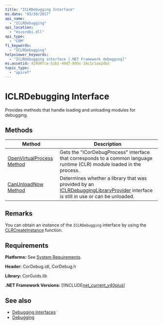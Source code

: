 ```yaml
---
title: "ICLRDebugging Interface"
ms.date: "03/30/2017"
api_name: 
  - "ICLRDebugging"
api_location: 
  - "mscordbi.dll"
api_type: 
  - "COM"
f1_keywords: 
  - "ICLRDebugging"
helpviewer_keywords: 
  - "ICLRDebugging interface [.NET Framework debugging]"
ms.assetid: 429d8fce-b1b1-49d7-895c-28c1c1aa2dbd
topic_type: 
  - "apiref"
---
```

# ICLRDebugging Interface
Provides methods that handle loading and unloading modules for debugging.  
  
## Methods  
  
|Method|Description|  
|------------|-----------------|  
|[OpenVirtualProcess Method](iclrdebugging-openvirtualprocess-method.md)|Gets the "ICorDebugProcess" interface that corresponds to a common language runtime (CLR) module loaded in the process.|  
|[CanUnloadNow Method](iclrdebugging-canunloadnow-method.md)|Determines whether a library that was provided by an [ICLRDebuggingLibraryProvider](iclrdebugginglibraryprovider-interface.md) interface is still in use or can be unloaded.|  
  
## Remarks  
 You can obtain an instance of the `ICLRDebugging` interface by using the [CLRCreateInstance](../hosting/clrcreateinstance-function.md) function.  
  
## Requirements  
 **Platforms:** See [System Requirements](../../get-started/system-requirements.md).  
  
 **Header:** CorDebug.idl, CorDebug.h  
  
 **Library:** CorGuids.lib  
  
 **.NET Framework Versions:** [!INCLUDE[net_current_v40plus](../../../../includes/net-current-v40plus-md.md)]  
  
## See also

- [Debugging Interfaces](debugging-interfaces.md)
- [Debugging](index.md)
